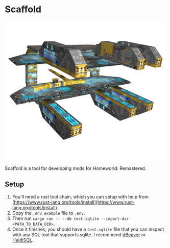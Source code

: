 # Scaffold

![Kushan Mothership Scaffold](./scaffold.png)

Scaffold is a tool for developing mods for Homeworld: Remastered.

## Setup

1. You'll need a rust tool chain, which you can setup with help from [https://www.rust-lang.org/tools/install](https://www.rust-lang.org/tools/install). 
2. Copy the `.env.example` file to `.env`. 
3. Then run `cargo run -- --db test.sqlite --import-dir <PATH_TO_DATA_DIR>`.
4. Once it finishes, you should have a `test.sqlite` file that you can inspect with any SQL tool that supports sqlite. I recommend [dBeaver](https://dbeaver.io/) or [HeidiSQL](https://www.heidisql.com/).


